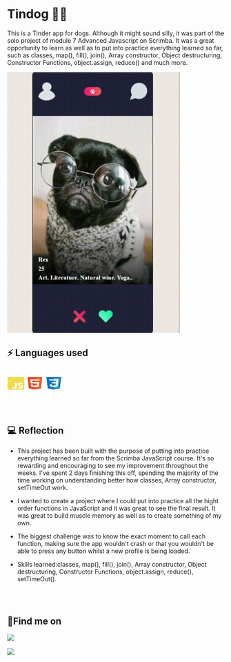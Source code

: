 # Tindog 🐶🦴

This is a Tinder app for dogs. Although it might sound silly, it was part of the solo project of module 7 Advanced Javascript on Scrimba. It was a great opportunity to learn as well as to put into practice everything learned so far, such as classes, map(), fill(), join(), Array constructor, Object destructuring, Constructor Functions, object.assign, reduce() and much more.


[<img src="images\tindog.gif">](https://alansouza7.github.io/tindog/)



## ⚡ Languages used


<div style="display: inline_block"><br>

 <img align="center" alt="Js" height="30" width="40" src="https://raw.githubusercontent.com/devicons/devicon/master/icons/javascript/javascript-plain.svg">

 <img align="center" alt="HTML" height="30" width="40" src="https://raw.githubusercontent.com/devicons/devicon/master/icons/html5/html5-original.svg">

 <img align="center" alt="CSS" height="30" width="40" src="https://raw.githubusercontent.com/devicons/devicon/master/icons/css3/css3-original.svg">

</div>


<br>

<br>

<br>


## 💻 Reflection


- This project has been built with the purpose of putting into practice everything learned so far from the Scrimba JavaScript course. It's so rewarding and encouraging to see my improvement throughout the weeks. I've spent 2 days finishing this off, spending the majority of the time working on understanding better how classes, Array constructor, setTimeOut work. 


- I wanted to create a project where I could put into practice all the hight order functions in JavaScript and it was great to see the final result. It was great to build muscle memory as well as to create something of my own.


- The biggest challenge was to know the exact moment to call each function, making sure the app wouldn't crash or that you wouldn't be able to press any button whilst a new profile is being loaded.


- Skills learned:classes, map(), fill(), join(), Array constructor, Object destructuring, Constructor Functions, object.assign, reduce(), setTimeOut().


<br>

<br>


## 📸Find me on


 <a href="https://instagram.com/alansouzaa7" target="_blank"><img src="https://img.shields.io/badge/-Instagram-%23E4405F?style=for-the-badge&logo=instagram&logoColor=white" target="_blank"></a>

<a href="https://www.linkedin.com/in/alan-souza-uk/" target="_blank"><img src="https://img.shields.io/badge/-LinkedIn-%230077B5?style=for-the-badge&logo=linkedin&logoColor=white" target="_blank"></a>
